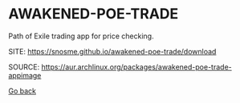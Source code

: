 # AWAKENED-POE-TRADE

 Path of Exile trading app for price checking.

 SITE: https://snosme.github.io/awakened-poe-trade/download

 SOURCE: https://aur.archlinux.org/packages/awakened-poe-trade-appimage

 [Go back](https://portable-linux-apps.github.io/apps.html)
